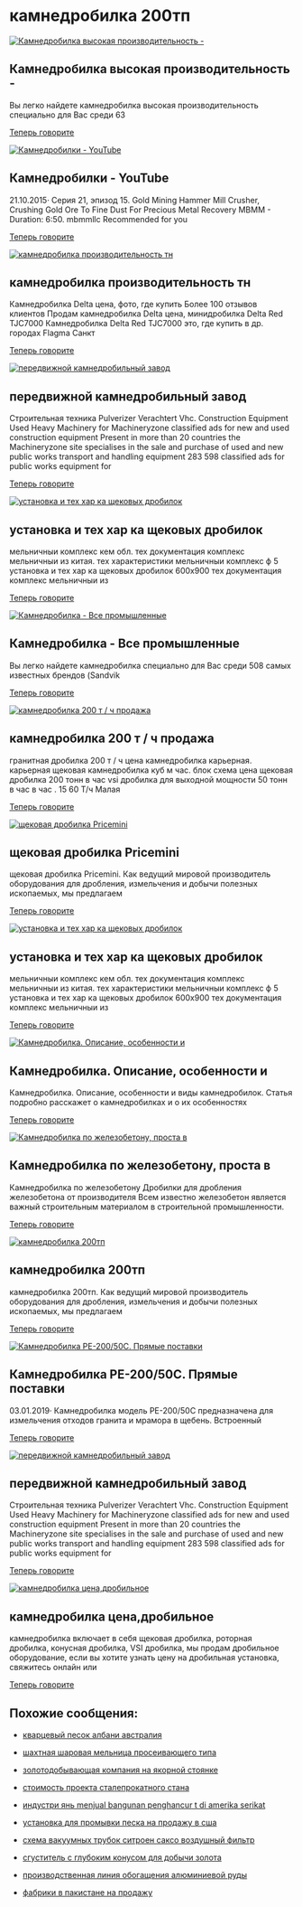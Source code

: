 # камнедробилка 200тп
<a href="https://mnn.zoosnet.net/LR/Chatpre.aspx?id=MNN94995150&p=https://ateliertankink.nl/" target="_blank">![Камнедробилка высокая производительность - ](https://github.com/aggregatecrushing/img/raw/main/477.jpg)</a>
## Камнедробилка высокая производительность - 
Вы легко найдете камнедробилка высокая производительность специально для Вас среди 63 
<a href="https://mnn.zoosnet.net/LR/Chatpre.aspx?id=MNN94995150&p=https://ateliertankink.nl/" target="_blank">Теперь говорите</a>
<a href="https://mnn.zoosnet.net/LR/Chatpre.aspx?id=MNN94995150&p=https://ateliertankink.nl/" target="_blank">![Камнедробилки - YouTube](https://github.com/aggregatecrushing/img/raw/main/91.jpg)</a>
## Камнедробилки - YouTube
21.10.2015· Серия 21, эпизод 15. Gold Mining Hammer Mill Crusher, Crushing Gold Ore To Fine Dust For Precious Metal Recovery MBMM - Duration: 6:50. mbmmllc Recommended for you
<a href="https://mnn.zoosnet.net/LR/Chatpre.aspx?id=MNN94995150&p=https://ateliertankink.nl/" target="_blank">Теперь говорите</a>
<a href="https://mnn.zoosnet.net/LR/Chatpre.aspx?id=MNN94995150&p=https://ateliertankink.nl/" target="_blank">![камнедробилка производительность тн ](https://github.com/aggregatecrushing/img/raw/main/140.jpg)</a>
## камнедробилка производительность тн 
Камнедробилка Delta цена, фото, где купить Более 100 отзывов клиентов Продам камнедробилка Delta цена, минидробилка Delta Red TJC7000 Камнедробилка Delta Red TJC7000 это, где купить в др. городах Flagma Санкт 
<a href="https://mnn.zoosnet.net/LR/Chatpre.aspx?id=MNN94995150&p=https://ateliertankink.nl/" target="_blank">Теперь говорите</a>
<a href="https://mnn.zoosnet.net/LR/Chatpre.aspx?id=MNN94995150&p=https://ateliertankink.nl/" target="_blank">![передвижной камнедробильный завод ](https://github.com/aggregatecrushing/img/raw/main/564.jpg)</a>
## передвижной камнедробильный завод 
Строительная техника Pulverizer Verachtert Vhc. Construction Equipment Used Heavy Machinery for Machineryzone classified ads for new and used construction equipment Present in more than 20 countries the Machineryzone site specialises in the sale and purchase of used and new public works transport and handling equipment 283 598 classified ads for public works equipment for 
<a href="https://mnn.zoosnet.net/LR/Chatpre.aspx?id=MNN94995150&p=https://ateliertankink.nl/" target="_blank">Теперь говорите</a>
<a href="https://mnn.zoosnet.net/LR/Chatpre.aspx?id=MNN94995150&p=https://ateliertankink.nl/" target="_blank">![установка и тех хар ка щековых дробилок ](https://github.com/aggregatecrushing/img/raw/main/653.jpg)</a>
## установка и тех хар ка щековых дробилок 
мельничныи комплекс кем обл. тех документация комплекс мельничныи из китая. тех характеристики мельничныи комплекс ф 5 установка и тех хар ка щековых дробилок 600х900 тех документация комплекс мельничныи из
<a href="https://mnn.zoosnet.net/LR/Chatpre.aspx?id=MNN94995150&p=https://ateliertankink.nl/" target="_blank">Теперь говорите</a>
<a href="https://mnn.zoosnet.net/LR/Chatpre.aspx?id=MNN94995150&p=https://ateliertankink.nl/" target="_blank">![Камнедробилка - Все промышленные ](https://github.com/aggregatecrushing/img/raw/main/70.jpg)</a>
## Камнедробилка - Все промышленные 
Вы легко найдете камнедробилка специально для Вас среди 508 самых известных брендов (Sandvik 
<a href="https://mnn.zoosnet.net/LR/Chatpre.aspx?id=MNN94995150&p=https://ateliertankink.nl/" target="_blank">Теперь говорите</a>
<a href="https://mnn.zoosnet.net/LR/Chatpre.aspx?id=MNN94995150&p=https://ateliertankink.nl/" target="_blank">![камнедробилка 200 т / ч продажа](https://github.com/aggregatecrushing/img/raw/main/18.jpg)</a>
## камнедробилка 200 т / ч продажа
гранитная дробилка 200 т / ч цена камнедробилка карьерная. карьерная щековая камнедробилка куб м час. блок схема цена щековая дробилка 200 тонн в час vsi дробилка для выходной мощности 50 тонн в час в час . 15 60 Т/ч Малая 
<a href="https://mnn.zoosnet.net/LR/Chatpre.aspx?id=MNN94995150&p=https://ateliertankink.nl/" target="_blank">Теперь говорите</a>
<a href="https://mnn.zoosnet.net/LR/Chatpre.aspx?id=MNN94995150&p=https://ateliertankink.nl/" target="_blank">![щековая дробилка Pricemini](https://github.com/aggregatecrushing/img/raw/main/244.jpg)</a>
## щековая дробилка Pricemini
щековая дробилка Pricemini. Как ведущий мировой производитель оборудования для дробления, измельчения и добычи полезных ископаемых, мы предлагаем 
<a href="https://mnn.zoosnet.net/LR/Chatpre.aspx?id=MNN94995150&p=https://ateliertankink.nl/" target="_blank">Теперь говорите</a>
<a href="https://mnn.zoosnet.net/LR/Chatpre.aspx?id=MNN94995150&p=https://ateliertankink.nl/" target="_blank">![установка и тех хар ка щековых дробилок ](https://github.com/aggregatecrushing/img/raw/main/146.jpg)</a>
## установка и тех хар ка щековых дробилок 
мельничныи комплекс кем обл. тех документация комплекс мельничныи из китая. тех характеристики мельничныи комплекс ф 5 установка и тех хар ка щековых дробилок 600х900 тех документация комплекс мельничныи из
<a href="https://mnn.zoosnet.net/LR/Chatpre.aspx?id=MNN94995150&p=https://ateliertankink.nl/" target="_blank">Теперь говорите</a>
<a href="https://mnn.zoosnet.net/LR/Chatpre.aspx?id=MNN94995150&p=https://ateliertankink.nl/" target="_blank">![Камнедробилка. Описание, особенности и ](https://github.com/aggregatecrushing/img/raw/main/474.jpg)</a>
## Камнедробилка. Описание, особенности и 
Камнедробилка. Описание, особенности и виды камнедробилок. Статья подробно расскажет о камнедробилках и о их особенностях
<a href="https://mnn.zoosnet.net/LR/Chatpre.aspx?id=MNN94995150&p=https://ateliertankink.nl/" target="_blank">Теперь говорите</a>
<a href="https://mnn.zoosnet.net/LR/Chatpre.aspx?id=MNN94995150&p=https://ateliertankink.nl/" target="_blank">![Камнедробилка по железобетону, проста в ](https://github.com/aggregatecrushing/img/raw/main/405.jpg)</a>
## Камнедробилка по железобетону, проста в 
Камнедробилка по железобетону Дробилки для дробления железобетона от производителя Всем известно железобетон является важный строительным материалом в строительной промышленности.
<a href="https://mnn.zoosnet.net/LR/Chatpre.aspx?id=MNN94995150&p=https://ateliertankink.nl/" target="_blank">Теперь говорите</a>
<a href="https://mnn.zoosnet.net/LR/Chatpre.aspx?id=MNN94995150&p=https://ateliertankink.nl/" target="_blank">![камнедробилка 200тп](https://github.com/aggregatecrushing/img/raw/main/165.jpg)</a>
## камнедробилка 200тп
камнедробилка 200тп. Как ведущий мировой производитель оборудования для дробления, измельчения и добычи полезных ископаемых, мы предлагаем 
<a href="https://mnn.zoosnet.net/LR/Chatpre.aspx?id=MNN94995150&p=https://ateliertankink.nl/" target="_blank">Теперь говорите</a>
<a href="https://mnn.zoosnet.net/LR/Chatpre.aspx?id=MNN94995150&p=https://ateliertankink.nl/" target="_blank">![Камнедробилка РЕ-200/50С. Прямые поставки ](https://github.com/aggregatecrushing/img/raw/main/162.jpg)</a>
## Камнедробилка РЕ-200/50С. Прямые поставки 
03.01.2019· Камнедробилка модель РЕ-200/50С предназначена для измельчения отходов гранита и мрамора в щебень. Встроенный 
<a href="https://mnn.zoosnet.net/LR/Chatpre.aspx?id=MNN94995150&p=https://ateliertankink.nl/" target="_blank">Теперь говорите</a>
<a href="https://mnn.zoosnet.net/LR/Chatpre.aspx?id=MNN94995150&p=https://ateliertankink.nl/" target="_blank">![передвижной камнедробильный завод ](https://github.com/aggregatecrushing/img/raw/main/429.jpg)</a>
## передвижной камнедробильный завод 
Строительная техника Pulverizer Verachtert Vhc. Construction Equipment Used Heavy Machinery for Machineryzone classified ads for new and used construction equipment Present in more than 20 countries the Machineryzone site specialises in the sale and purchase of used and new public works transport and handling equipment 283 598 classified ads for public works equipment for 
<a href="https://mnn.zoosnet.net/LR/Chatpre.aspx?id=MNN94995150&p=https://ateliertankink.nl/" target="_blank">Теперь говорите</a>
<a href="https://mnn.zoosnet.net/LR/Chatpre.aspx?id=MNN94995150&p=https://ateliertankink.nl/" target="_blank">![камнедробилка цена,дробильное ](https://github.com/aggregatecrushing/img/raw/main/111.jpg)</a>
## камнедробилка цена,дробильное 
камнедробилка включает в себя щековая дробилка, роторная дробилка, конусная дробилка, VSI дробилка, мы продам дробильное оборудование, если вы хотите узнать цену на дробильная установка, свяжитесь онлайн или 
<a href="https://mnn.zoosnet.net/LR/Chatpre.aspx?id=MNN94995150&p=https://ateliertankink.nl/" target="_blank">Теперь говорите</a>
## Похожие сообщения:
* [кварцевый песок албани австралия](%D0%BA%D0%B2%D0%B0%D1%80%D1%86%D0%B5%D0%B2%D1%8B%D0%B9%20%D0%BF%D0%B5%D1%81%D0%BE%D0%BA%20%D0%B0%D0%BB%D0%B1%D0%B0%D0%BD%D0%B8%20%D0%B0%D0%B2%D1%81%D1%82%D1%80%D0%B0%D0%BB%D0%B8%D1%8F.md)
* [шахтная шаровая мельница просеивающего типа](%D1%88%D0%B0%D1%85%D1%82%D0%BD%D0%B0%D1%8F%20%D1%88%D0%B0%D1%80%D0%BE%D0%B2%D0%B0%D1%8F%20%D0%BC%D0%B5%D0%BB%D1%8C%D0%BD%D0%B8%D1%86%D0%B0%20%D0%BF%D1%80%D0%BE%D1%81%D0%B5%D0%B8%D0%B2%D0%B0%D1%8E%D1%89%D0%B5%D0%B3%D0%BE%20%D1%82%D0%B8%D0%BF%D0%B0.md)
* [золотодобывающая компания на якорной стоянке](%D0%B7%D0%BE%D0%BB%D0%BE%D1%82%D0%BE%D0%B4%D0%BE%D0%B1%D1%8B%D0%B2%D0%B0%D1%8E%D1%89%D0%B0%D1%8F%20%D0%BA%D0%BE%D0%BC%D0%BF%D0%B0%D0%BD%D0%B8%D1%8F%20%D0%BD%D0%B0%20%D1%8F%D0%BA%D0%BE%D1%80%D0%BD%D0%BE%D0%B9%20%D1%81%D1%82%D0%BE%D1%8F%D0%BD%D0%BA%D0%B5.md)
* [стоимость проекта сталепрокатного стана](%D1%81%D1%82%D0%BE%D0%B8%D0%BC%D0%BE%D1%81%D1%82%D1%8C%20%D0%BF%D1%80%D0%BE%D0%B5%D0%BA%D1%82%D0%B0%20%D1%81%D1%82%D0%B0%D0%BB%D0%B5%D0%BF%D1%80%D0%BE%D0%BA%D0%B0%D1%82%D0%BD%D0%BE%D0%B3%D0%BE%20%D1%81%D1%82%D0%B0%D0%BD%D0%B0.md)
* [индустри янь menjual bangunan penghancur t di amerika serikat](%D0%B8%D0%BD%D0%B4%D1%83%D1%81%D1%82%D1%80%D0%B8%20%D1%8F%D0%BD%D1%8C%20menjual%20bangunan%20penghancur%20t%20di%20amerika%20serikat.md)
* [установка для промывки песка на продажу в сша](%D1%83%D1%81%D1%82%D0%B0%D0%BD%D0%BE%D0%B2%D0%BA%D0%B0%20%D0%B4%D0%BB%D1%8F%20%D0%BF%D1%80%D0%BE%D0%BC%D1%8B%D0%B2%D0%BA%D0%B8%20%D0%BF%D0%B5%D1%81%D0%BA%D0%B0%20%D0%BD%D0%B0%20%D0%BF%D1%80%D0%BE%D0%B4%D0%B0%D0%B6%D1%83%20%D0%B2%20%D1%81%D1%88%D0%B0.md)
* [схема вакуумных трубок ситроен саксо воздушный фильтр](%D1%81%D1%85%D0%B5%D0%BC%D0%B0%20%D0%B2%D0%B0%D0%BA%D1%83%D1%83%D0%BC%D0%BD%D1%8B%D1%85%20%D1%82%D1%80%D1%83%D0%B1%D0%BE%D0%BA%20%D1%81%D0%B8%D1%82%D1%80%D0%BE%D0%B5%D0%BD%20%D1%81%D0%B0%D0%BA%D1%81%D0%BE%20%D0%B2%D0%BE%D0%B7%D0%B4%D1%83%D1%88%D0%BD%D1%8B%D0%B9%20%D1%84%D0%B8%D0%BB%D1%8C%D1%82%D1%80.md)
* [сгуститель с глубоким конусом для добычи золота](%D1%81%D0%B3%D1%83%D1%81%D1%82%D0%B8%D1%82%D0%B5%D0%BB%D1%8C%20%D1%81%20%D0%B3%D0%BB%D1%83%D0%B1%D0%BE%D0%BA%D0%B8%D0%BC%20%D0%BA%D0%BE%D0%BD%D1%83%D1%81%D0%BE%D0%BC%20%D0%B4%D0%BB%D1%8F%20%D0%B4%D0%BE%D0%B1%D1%8B%D1%87%D0%B8%20%D0%B7%D0%BE%D0%BB%D0%BE%D1%82%D0%B0.md)
* [производственная линия обогащения алюминиевой руды](%D0%BF%D1%80%D0%BE%D0%B8%D0%B7%D0%B2%D0%BE%D0%B4%D1%81%D1%82%D0%B2%D0%B5%D0%BD%D0%BD%D0%B0%D1%8F%20%D0%BB%D0%B8%D0%BD%D0%B8%D1%8F%20%D0%BE%D0%B1%D0%BE%D0%B3%D0%B0%D1%89%D0%B5%D0%BD%D0%B8%D1%8F%20%D0%B0%D0%BB%D1%8E%D0%BC%D0%B8%D0%BD%D0%B8%D0%B5%D0%B2%D0%BE%D0%B9%20%D1%80%D1%83%D0%B4%D1%8B.md)
* [фабрики в пакистане на продажу](%D1%84%D0%B0%D0%B1%D1%80%D0%B8%D0%BA%D0%B8%20%D0%B2%20%D0%BF%D0%B0%D0%BA%D0%B8%D1%81%D1%82%D0%B0%D0%BD%D0%B5%20%D0%BD%D0%B0%20%D0%BF%D1%80%D0%BE%D0%B4%D0%B0%D0%B6%D1%83.md)
